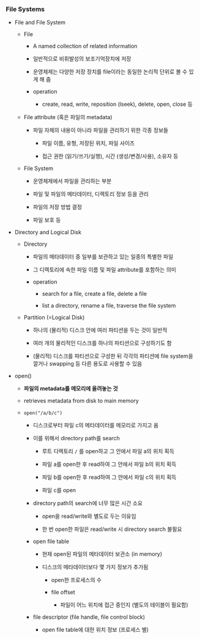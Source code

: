 ### File Systems

- File and File System
  
  - File
    
    - A named collection of related information
    
    - 일반적으로 비휘발성의 보조기억장치에 저장
    
    - 운영체제는 다양한 저장 장치를 file이라는 동일한 논리적 단위로 볼 수 있게 해 줌
    
    - operation
      
      - create, read, write, reposition (lseek), delete, open, close 등
  
  - File attribute (혹은 파일의 metadata)
    
    - 파일 자체의 내용이 아니라 파일을 관리하기 위한 각종 정보들
      
      - 파일 이름, 유형, 저장된 위치, 파일 사이즈
      
      - 접근 권한 (읽기/쓰기/실행), 시간 (생성/변경/사용), 소유자 등
  
  - File System
    
    - 운영체제에서 파일을 관리하는 부분
    
    - 파일 및 파일의 메타데이터, 디렉토리 정보 등을 관리
    
    - 파일의 저장 방법 결정
    
    - 파일 보호 등

- Directory and Logical Disk
  
  - Directory
    
    - 파일의 메타데이터 중 일부를 보관하고 있는 일종의 특별한 파일
    
    - 그 디렉토리에 속한 파일 이름 및 파일 attribute를 포함하는 의미
    
    - operation
      
      - search for a file, create a file, delete a file
      
      - list a directory, rename a file, traverse the file system
  
  - Partition (=Logical Disk)
    
    - 하나의 (물리적) 디스크 안에 여러 파티션을 두는 것이 일반적
    
    - 여러 개의 물리적인 디스크를 하나의 파티션으로 구성하기도 함
    
    - (물리적) 디스크를 파티션으로 구성한 뒤 각각의 파티션에 file system을 깔거나 swapping 등 다른 용도로 사용할 수 있음

- open()
  
  - **파일의 metadata를 메모리에 올려놓는 것**
  
  - retrieves metadata from disk to main memory
  
  - `open("/a/b/c")`
    
    - 디스크로부터 파일 c의 메타데이터를 메모리로 가지고 옴
    
    - 이를 위해서 directory path를 search
      
      - 루트 디렉토리 `/` 를 open하고 그 안에서 파일 a의 위치 획득
      
      - 파일 a를 open한 후 read하여 그 안에서 파일 b의 위치 획득
      
      - 파일 b를 open한 후 read하여 그 안에서 파일 c의 위치 획득
      
      - 파일 c를 open
    
    - directory path의 search에 너무 많은 시간 소요
      
      - open을 read/write와 별도로 두는 이유임
      
      - 한 번 open한 파일은 read/write 시 directory search 불필요
    
    - open file table
      
      - 현재 open된 파일의 메타데이터 보관소 (in memory)
      
      - 디스크의 메타데이터보다 몇 가지 정보가 추가됨
        
        - open한 프로세스의 수
        
        - file offset
          
          - 파일이 어느 위치에 접근 중인지 (별도의 테이블이 필요함)
    
    - file descriptor (file handle, file control block)
      
      - open file table에 대한 위치 정보 (프로세스 별)